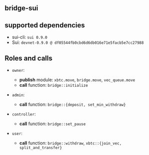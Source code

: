 ## bridge-sui

## supported dependencies
- sui-cli: `sui 0.9.0`
- Sui: `devnet-0.9.0 @ df05544fb0cbd6d6db016e71e5facb5e7cc27988`

## Roles and calls
- `owner`:
    - **publish** module: `xbtc.move`, `bridge.move`, `vec_queue.move`
    - **call** function: `bridge::initialize`

- `admin`:
    - **call** function: `bridge::{deposit, set_min_withdraw}`

- `controller`:
    - **call** function: `bridge::set_pause`

- `user`:
    - **call** function: `bridge::withdraw`, `xbtc::{join_vec, split_and_transfer}`
